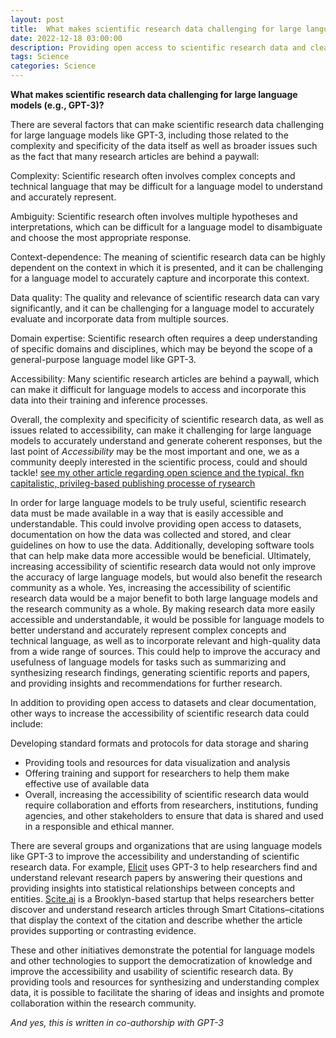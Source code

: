 ```yaml
---
layout: post
title:  What makes scientific research data challenging for large language models (e.g., GPT-3)?
date: 2022-12-18 03:00:00
description: Providing open access to scientific research data and clear guidelines on how to use it, as well as developing tools to make it more accessible, would improve the accuracy and usefulness of large language models and benefit the research community highly.
tags: Science
categories: Science
---
```

**What makes scientific research data challenging for large language models (e.g., GPT-3)?**


There are several factors that can make scientific research data challenging for large language models like GPT-3, including those related to the complexity and specificity of the data itself as well as broader issues such as the fact that many research articles are behind a paywall:

Complexity: Scientific research often involves complex concepts and technical language that may be difficult for a language model to understand and accurately represent.

Ambiguity: Scientific research often involves multiple hypotheses and interpretations, which can be difficult for a language model to disambiguate and choose the most appropriate response.

Context-dependence: The meaning of scientific research data can be highly dependent on the context in which it is presented, and it can be challenging for a language model to accurately capture and incorporate this context.

Data quality: The quality and relevance of scientific research data can vary significantly, and it can be challenging for a language model to accurately evaluate and incorporate data from multiple sources.

Domain expertise: Scientific research often requires a deep understanding of specific domains and disciplines, which may be beyond the scope of a general-purpose language model like GPT-3.

Accessibility: Many scientific research articles are behind a paywall, which can make it difficult for language models to access and incorporate this data into their training and inference processes.

Overall, the complexity and specificity of scientific research data, as well as issues related to accessibility, can make it challenging for large language models to accurately understand and generate coherent responses, but the last point of *Accessibility* may be the most important and one, we as a community deeply interested in the scientific process, could and should tackle! [see my other article regarding open science and the typical, fkn capitalistic, privileg-based publishing processe of  rysearch](https://joshuajaeger.github.io/blog/2022/openscience/) 

In order for large language models to be truly useful, scientific research data must be made available in a way that is easily accessible and understandable. This could involve providing open access to datasets, documentation on how the data was collected and stored, and clear guidelines on how to use the data. Additionally, developing software tools that can help make data more accessible would be beneficial. Ultimately, increasing accessibility of scientific research data would not only improve the accuracy of large language models, but would also benefit the research community as a whole.
Yes, increasing the accessibility of scientific research data would be a major benefit to both large language models and the research community as a whole. By making research data more easily accessible and understandable, it would be possible for language models to better understand and accurately represent complex concepts and technical language, as well as to incorporate relevant and high-quality data from a wide range of sources. This could help to improve the accuracy and usefulness of language models for tasks such as summarizing and synthesizing research findings, generating scientific reports and papers, and providing insights and recommendations for further research.

In addition to providing open access to datasets and clear documentation, other ways to increase the accessibility of scientific research data could include:

Developing standard formats and protocols for data storage and sharing
- Providing tools and resources for data visualization and analysis
- Offering training and support for researchers to help them make effective use of available data
- Overall, increasing the accessibility of scientific research data would require collaboration and efforts from researchers, institutions, funding agencies, and other stakeholders to ensure that data is shared and used in a responsible and ethical manner.


There are several groups and organizations that are using language models like GPT-3 to improve the accessibility and understanding of scientific research data. For example, [Elicit](https://elicit.org/) uses GPT-3 to help researchers find and understand relevant research papers by answering their questions and providing insights into statistical relationships between concepts and entities. [Scite.ai](Scite.ai) is a Brooklyn-based startup that helps researchers better discover and understand research articles through Smart Citations–citations that display the context of the citation and describe whether the article provides supporting or contrasting evidence. 

These and other initiatives demonstrate the potential for language models and other technologies to support the democratization of knowledge and improve the accessibility and usability of scientific research data. By providing tools and resources for synthesizing and understanding complex data, it is possible to facilitate the sharing of ideas and insights and promote collaboration within the research community.

*And yes, this is written in co-authorship with GPT-3*
